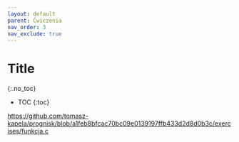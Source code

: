 ```yaml
---
layout: default
parent: Ćwiczenia
nav_order: 3
nav_exclude: true
---
```


Title
===============================
{:.no_toc}

* TOC
{:toc}

https://github.com/tomasz-kapela/prognisk/blob/a1feb8bfcac70bc09e0139197ffb433d2d8d0b3c/exercises/funkcja.c
